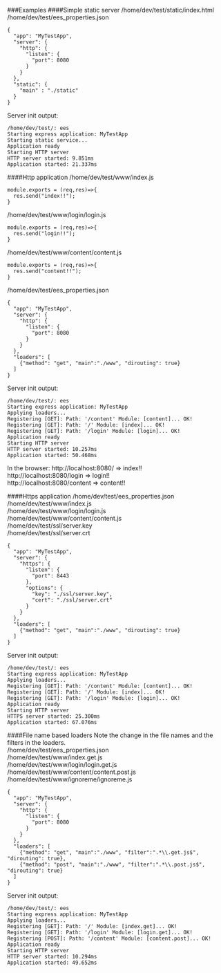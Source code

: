 ###Examples
####Simple static server
/home/dev/test/static/index.html<br/>
/home/dev/test/ees_properties.json
```
{
  "app": "MyTestApp",
  "server": {
    "http": {
      "listen": {
        "port": 8080
      }
    }
  },
  "static": {
    "main" : "./static"
  }
}
```
Server init output:
```
/home/dev/test/: ees
Starting express application: MyTestApp
Starting static service...
Application ready
Starting HTTP server
HTTP server started: 9.851ms
Application started: 21.337ms
```
####Http application
/home/dev/test/www/index.js
```
module.exports = (req,res)=>{
  res.send("index!!");
}
```
/home/dev/test/www/login/login.js
```
module.exports = (req,res)=>{
  res.send("login!!");
}
```
/home/dev/test/www/content/content.js
```
module.exports = (req,res)=>{
  res.send("content!!");
}
```
/home/dev/test/ees_properties.json
```
{
  "app": "MyTestApp",
  "server": {
    "http": {
      "listen": {
        "port": 8080
      }
    }
  },
  "loaders": [
    {"method": "get", "main":"./www", "dirouting": true}
  ]
}
```
Server init output:
```
/home/dev/test/: ees
Starting express application: MyTestApp
Applying loaders...
Registering [GET]: Path: '/content' Module: [content]... OK!
Registering [GET]: Path: '/' Module: [index]... OK!
Registering [GET]: Path: '/login' Module: [login]... OK!
Application ready
Starting HTTP server
HTTP server started: 10.257ms
Application started: 50.468ms
```
In the browser:
http://localhost:8080/ => index!!<br/>
http://localhost:8080/login => login!!<br/>
http://localhost:8080/content => content!!

####Https application
/home/dev/test/ees_properties.json<br/>
/home/dev/test/www/index.js<br/>
/home/dev/test/www/login/login.js<br/>
/home/dev/test/www/content/content.js<br/>
/home/dev/test/ssl/server.key<br/>
/home/dev/test/ssl/server.crt
```
{
  "app": "MyTestApp",
  "server": {
    "https": {
      "listen": {
        "port": 8443
      },
      "options": {
        "key": "./ssl/server.key",
        "cert": "./ssl/server.crt"
      }
    }
  },
  "loaders": [
    {"method": "get", "main":"./www", "dirouting": true}
  ]
}
```
Server init output:
```
/home/dev/test/: ees
Starting express application: MyTestApp
Applying loaders...
Registering [GET]: Path: '/content' Module: [content]... OK!
Registering [GET]: Path: '/' Module: [index]... OK!
Registering [GET]: Path: '/login' Module: [login]... OK!
Application ready
Starting HTTP server
HTTPS server started: 25.300ms
Application started: 67.076ms
```
####File name based loaders
Note the change in the file names and the filters in the loaders.<br/>
/home/dev/test/ees_properties.json<br/>
/home/dev/test/www/index.get.js<br/>
/home/dev/test/www/login/login.get.js<br/>
/home/dev/test/www/content/content.post.js<br/>
/home/dev/test/www/ignoreme/ignoreme.js
```
{
  "app": "MyTestApp",
  "server": {
    "http": {
      "listen": {
        "port": 8080
      }
    }
  },
  "loaders": [
    {"method": "get", "main":"./www", "filter":".*\\.get.js$", "dirouting": true},
    {"method": "post", "main":"./www", "filter":".*\\.post.js$", "dirouting": true}
  ]
}
```
Server init output:
```
/home/dev/test/: ees
Starting express application: MyTestApp
Applying loaders...
Registering [GET]: Path: '/' Module: [index.get]... OK!
Registering [GET]: Path: '/login' Module: [login.get]... OK!
Registering [POST]: Path: '/content' Module: [content.post]... OK!
Application ready
Starting HTTP server
HTTP server started: 10.294ms
Application started: 49.652ms
```
